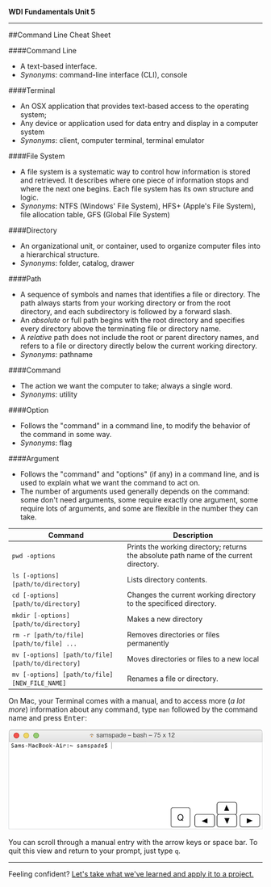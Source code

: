 **WDI Fundamentals Unit 5**

---

##Command Line Cheat Sheet

####Command Line
* A text-based interface.
* *Synonyms*: command-line interface (CLI), console

####Terminal
* An OSX application that provides text-based access to the operating system;
* Any device or application used for data entry and display in a computer system
* *Synonyms*: client, computer terminal, terminal emulator

####File System
* A file system is a systematic way to control how information is stored and retrieved. It describes where one piece of information stops and where the next one begins. Each file system has its own structure and logic.
* *Synonyms*: NTFS (Windows' File System), HFS+ (Apple's File System), file allocation table, GFS (Global File System)

####Directory
* An organizational unit, or container, used to organize computer files into a hierarchical structure.
* *Synonyms*: folder, catalog, drawer

####Path
* A sequence of symbols and names that identifies a file or directory. The path always starts from your working directory or from the root directory, and each subdirectory is followed by a forward slash.
* An *absolute* or full path begins with the root directory and specifies every directory above the terminating file or directory name.
* A *relative* path does not include the root or parent directory names, and refers to a file or directory directly below the current working directory.
* *Synonyms*: pathname

####Command
* The action we want the computer to take; always a single word.
* *Synonyms*: utility

####Option
* Follows the "command" in a command line, to modify the behavior of the command in some way.
* *Synonyms*: flag

####Argument
* Follows the "command" and "options" (if any) in a command line, and is used to explain what we want the command to act on.
* The number of arguments used generally depends on the command: some don't need arguments, some require exactly one argument, some require lots of arguments, and some are flexible in the number they can take.

Command | Description
---|---
`pwd -options` | Prints the working directory; returns the absolute path name of the current directory.
`ls [-options] [path/to/directory]` | Lists directory contents.
`cd [-options] [path/to/directory]` | Changes the current working directory to the specificed directory.
`mkdir [-options] [path/to/directory]` | Makes a new directory
`rm -r [path/to/file] [path/to/file] ... ` | Removes directories or files permanently
`mv [-options] [path/to/file] [path/to/directory]` | Moves directories or files to a new local
`mv [-options] [path/to/file] [NEW_FILE_NAME]` | Renames a file or directory.


On Mac, your Terminal comes with a manual, and to access more (*a lot more*) information about any command, type <code>man</code> followed by the command name and press <kbd>Enter</kbd>:

![manual](../assets/chapter1/terminal_man.gif)

You can scroll through a manual entry with the arrow keys or space bar. To quit this view and return to your prompt, just type <code>q</code>.

---

Feeling confident? [Let's take what we've learned and apply it to a project.](15_assessment.md)
